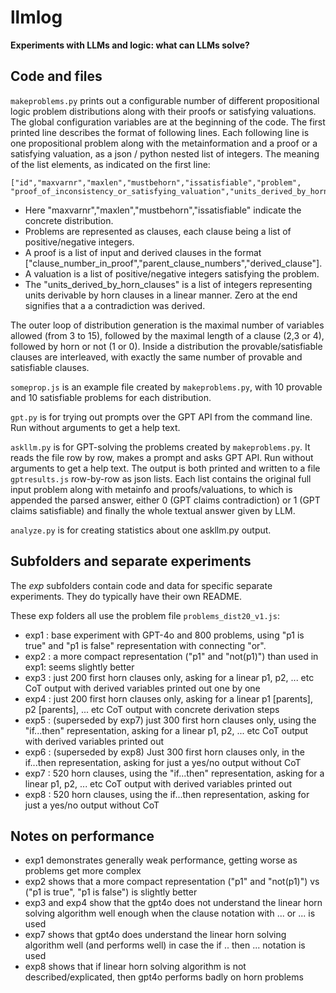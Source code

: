 # llmlog

**Experiments with LLMs and logic: what can LLMs solve?**

## Code and files

`makeproblems.py` prints out a configurable number of different propositional logic problem distributions along with their proofs or satisfying valuations.
The global configuration variables are at the beginning of the code. The first printed line describes the format of following lines.
Each following line is one propositional problem along with the metainformation and a proof or a satisfying valuation, as a json / python nested list of integers.
The meaning of the list elements, as indicated on the first line:

    ["id","maxvarnr","maxlen","mustbehorn","issatisfiable","problem", 
    "proof_of_inconsistency_or_satisfying_valuation","units_derived_by_horn_clauses"]

* Here "maxvarnr","maxlen","mustbehorn","issatisfiable" indicate the concrete distribution. 
* Problems are represented as clauses, each clause being a list of positive/negative integers. 
* A proof is a list of input and derived clauses in the format 
["clause_number_in_proof","parent_clause_numbers","derived_clause"]. 
* A valuation is a list of positive/negative integers satisfying the problem.
* The "units_derived_by_horn_clauses" is a list of integers representing units derivable by horn clauses in a linear manner. Zero at the end signifies that a a contradiction was derived.

The outer loop of distribution generation is the maximal number of variables allowed (from 3 to 15), followed by the maximal length of a clause (2,3 or 4), followed by horn or not (1 or 0). Inside a distribution the provable/satisfiable clauses are interleaved, with exactly the same number of provable and satisfiable clauses.

`someprop.js` is an example file created by `makeproblems.py`, with 10 provable and 10 satisfiable problems for each distribution.

`gpt.py` is for trying out prompts over the GPT API from the command line. Run without arguments to get a help text.

`askllm.py` is for GPT-solving the problems created by `makeproblems.py`. It reads the file row by row, makes a prompt and asks GPT API.
Run without arguments to get a help text. The output is both printed and written to a file `gptresults.js` row-by-row as json lists. Each list
contains the original full input problem along with metainfo and proofs/valuations, to which is appended the parsed answer, either 0 (GPT claims contradiction) or 1 (GPT claims satisfiable) and finally the whole textual answer given by LLM.

`analyze.py` is for creating statistics about one askllm.py output.

## Subfolders and separate experiments 

The *exp* subfolders contain code and data for specific separate experiments. They do typically have their own README.

These exp folders all use the problem file `problems_dist20_v1.js`:

* exp1 : base experiment with GPT-4o and 800 problems, using "p1 is true" and "p1 is false" representation with connecting "or".
* exp2 : a more compact representation ("p1" and "not(p1)") than used in exp1: seems slightly better
* exp3 : just 200 first horn clauses only, asking for a linear p1, p2, ... etc CoT output with derived variables printed out one by one
* exp4 : just 200 first horn clauses only, asking for a linear p1 [parents], p2 [parents], ... etc CoT output with concrete derivation steps
* exp5 : (superseded by exp7) just 300 first horn clauses only, using the "if...then" representation, asking for a linear p1, p2, ... etc CoT output with derived variables printed out 
* exp6 : (superseded by exp8) Just 300 first horn clauses only, in the if...then representation, asking for just a yes/no output without CoT
* exp7 : 520 horn clauses, using the "if...then" representation, asking for a linear p1, p2, ... etc CoT output with derived variables printed out 
* exp8 : 520 horn clauses, using the if...then representation, asking for just a yes/no output without CoT

## Notes on performance 

* exp1 demonstrates generally weak performance, getting worse as problems get more complex
* exp2 shows that a more compact representation ("p1" and "not(p1)") vs ("p1 is true", "p1 is false") is slightly better
* exp3 and exp4 show that the gpt4o does not understand the linear horn solving algorithm well enough when the clause notation with ... or ... is used
* exp7 shows that gpt4o does understand the linear horn solving algorithm well (and performs well) in case the if .. then ... notation is used
* exp8 shows that if linear horn solving algorithm is not described/explicated, then gpt4o performs badly on horn problems